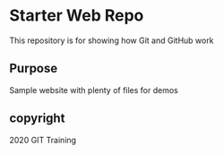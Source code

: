 # Starter Web Repo

This repository is for showing how Git and GitHub work

## Purpose

Sample website with plenty of files for demos

## copyright
2020 GIT Training

